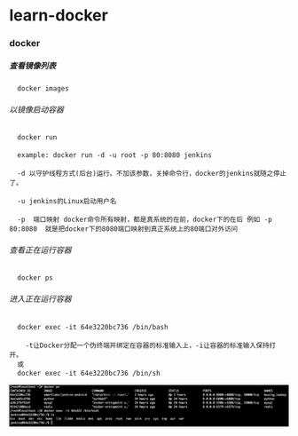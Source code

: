 # learn-docker

### docker

##### 查看镜像列表

```
  docker images
```

###### 以镜像启动容器

```
  docker run
  
  example: docker run -d -u root -p 80:8080 jenkins
  
  -d 以守护线程方式(后台)运行。不加该参数，关掉命令行，docker的jenkins就随之停止了。

  -u jenkins的Linux启动用户名

  -p  端口映射 docker命令所有映射，都是真系统的在前，docker下的在后 例如 -p 80:8080  就是把docker下的8080端口映射到真正系统上的80端口对外访问
```

###### 查看正在运行容器

```
  docker ps
```
###### 进入正在运行容器

```
  docker exec -it 64e3220bc736 /bin/bash
  
    -t让Docker分配一个伪终端并绑定在容器的标准输入上，-i让容器的标准输入保持打开。
  或
  docker exec -it 64e3220bc736 /bin/sh
```
<img src="https://github.com/mrjoechen/learn-docker/blob/master/images/1562312427827.jpg"/>
